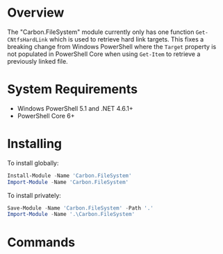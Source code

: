 # Overview

The "Carbon.FileSystem" module currently only has one function `Get-CNtfsHardLink` which is used to retrieve hard link targets.  This fixes a breaking change from Windows PowerShell where the `Target` property is not populated in PowerShell Core when using `Get-Item` to retrieve a previously linked file.

# System Requirements

* Windows PowerShell 5.1 and .NET 4.6.1+
* PowerShell Core 6+

# Installing

To install globally:

```powershell
Install-Module -Name 'Carbon.FileSystem'
Import-Module -Name 'Carbon.FileSystem'
```

To install privately:

```powershell
Save-Module -Name 'Carbon.FileSystem' -Path '.'
Import-Module -Name '.\Carbon.FileSystem'
```

# Commands
